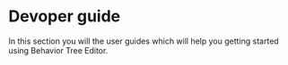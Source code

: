 # Devoper guide

In this section you will the user guides which will help you getting started using Behavior Tree Editor.